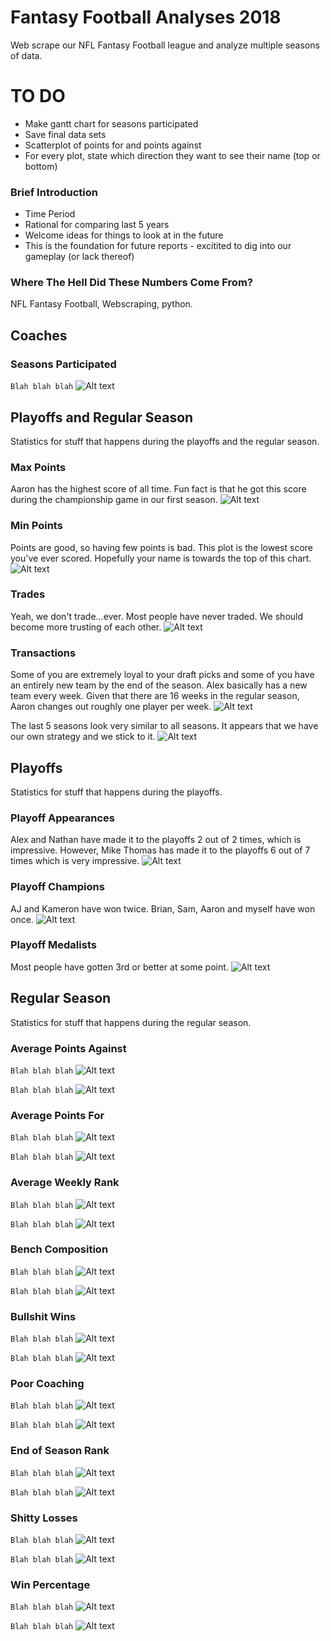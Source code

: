 # Fantasy Football Analyses 2018

Web scrape our NFL Fantasy Football league and analyze multiple seasons of data.

# TO DO
- Make gantt chart for seasons participated
- Save final data sets
- Scatterplot of points for and points against
- For every plot, state which direction they want to see their name (top or bottom)

### Brief Introduction
- Time Period
- Rational for comparing last 5 years
- Welcome ideas for things to look at in the future
- This is the foundation for future reports - excitited to dig into our gameplay (or lack thereof)

### Where The Hell Did These Numbers Come From?
NFL Fantasy Football, Webscraping, python.

## Coaches

### Seasons Participated
`Blah blah blah`
![Alt text](./plots/seasons_participated.png?raw=true)


## Playoffs and Regular Season
Statistics for stuff that happens during the playoffs and the regular season.

### Max Points
Aaron has the highest score of all time. Fun fact is that he got this score during the championship game in our first season.
![Alt text](./plots/reg_season_max_points.png?raw=true)


### Min Points
Points are good, so having few points is bad. This plot is the lowest score you've ever scored. Hopefully your name is towards the top of this chart.
![Alt text](./plots/reg_season_min_points.png?raw=true)


### Trades
Yeah, we don't trade...ever. Most people have never traded. We should become more trusting of each other.
![Alt text](./plots/reg_season_trades.png?raw=true)


### Transactions
Some of you are extremely loyal to your draft picks and some of you have an entirely new team by the end of the season. Alex basically has a new team every week. Given that there are 16 weeks in the regular season, Aaron changes out roughly one player per week.
![Alt text](./plots/reg_season_transactions.png?raw=true)

The last 5 seasons look very similar to all seasons. It appears that we have our own strategy and we stick to it.
![Alt text](./plots/reg_season_transactions_last5seasons.png?raw=true)


## Playoffs
Statistics for stuff that happens during the playoffs.

### Playoff Appearances
Alex and Nathan have made it to the playoffs 2 out of 2 times, which is impressive. However, Mike Thomas has made it to the playoffs 6 out of 7 times which is very impressive.
![Alt text](./plots/playoff_appearances.png?raw=true)

### Playoff Champions
AJ and Kameron have won twice. Brian, Sam, Aaron and myself have won once.
![Alt text](./plots/playoff_champion.png?raw=true)

### Playoff Medalists
Most people have gotten 3rd or better at some point.
![Alt text](./plots/playoff_medalist.png?raw=true)


## Regular Season
Statistics for stuff that happens during the regular season.

### Average Points Against
`Blah blah blah`
![Alt text](./plots/reg_season_avg_points_against.png?raw=true)

`Blah blah blah`
![Alt text](./plots/reg_season_avg_points_against_last5seasons.png?raw=true)


### Average Points For
`Blah blah blah`
![Alt text](./plots/reg_season_avg_points_for.png?raw=true)

`Blah blah blah`
![Alt text](./plots/reg_season_avg_points_for_last5seasons.png?raw=true)


### Average Weekly Rank
`Blah blah blah`
![Alt text](./plots/reg_season_avg_weekly_rank.png?raw=true)

`Blah blah blah`
![Alt text](./plots/reg_season_avg_weekly_rank_last5seasons.png?raw=true)


### Bench Composition
`Blah blah blah`
![Alt text](./plots/reg_season_bench_composition.png?raw=true)

`Blah blah blah`
![Alt text](./plots/reg_season_bench_composition_last5seasons.png?raw=true)


### Bullshit Wins
`Blah blah blah`
![Alt text](./plots/reg_season_bullshit_wins.png?raw=true)

`Blah blah blah`
![Alt text](./plots/reg_season_bullshit_wins_last5seasons.png?raw=true)


### Poor Coaching
`Blah blah blah`
![Alt text](./plots/reg_season_poor_coaching.png?raw=true)

`Blah blah blah`
![Alt text](./plots/reg_season_poor_coaching_last5seasons.png?raw=true)


### End of Season Rank
`Blah blah blah`
![Alt text](./plots/reg_season_rank.png?raw=true)

`Blah blah blah`
![Alt text](./plots/reg_season_rank_last5seasons.png?raw=true)


### Shitty Losses
`Blah blah blah`
![Alt text](./plots/reg_season_shitty_losses.png?raw=true)

`Blah blah blah`
![Alt text](./plots/reg_season_shitty_losses_last5seasons.png?raw=true)


### Win Percentage
`Blah blah blah`
![Alt text](./plots/reg_season_win_pct.png?raw=true)

`Blah blah blah`
![Alt text](./plots/reg_season_win_pct_last5seasons.png?raw=true)



